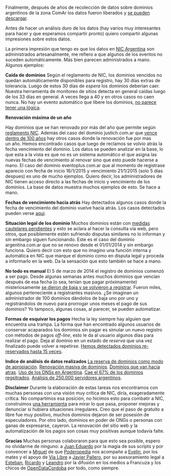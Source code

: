 <html><body><p>Finalmente, después de años de recolección de datos sobre dominios argentinos de la zona ComAr los datos fueron liberados y <a title="Datos libres sobre dominios argentinos" href="http://opendatacordoba.org/NICathon/data.html" target="_blank">se pueden descargar</a>.

Antes de hacer un análisis duro de los datos (hay varios muy interesantes para hacer y que esperamos compartir pronto) quiero compartir algunas impresiones sobre estos datos.

La primera impresión que tengo es que los datos en <a href="https://nic.ar" target="_blank">NIC Argentina</a> son administrados artesanalmente, me refiero a que algunos de los eventos no suceden automáticamente. Más bien parecen administrados a mano. Algunos ejemplos:

<strong>Caída de dominios</strong>
Según el reglamento de NIC, los dominios vencidos no quedan automáticamente disponibles para registro, hay 30 días extras de tolerancia. Luego de estos 30 días de <em>espera</em> los dominios deberían caer. Nuestra herramienta de monitoreo de sitios detecta en general caídas luego de los 33 días en general. A veces llega a 40 y en otros casos no caen nunca. No hay un evento automático que libere los dominios, <a href="http://nic.opendatacordoba.org/#deberianCaer" target="_blank">no parece tener una lógica</a>.

<strong>Renovación máxima de un año</strong>

Hay dominios que se han renovado por más del año que permite según <a href="https://nic.ar/normativa-vigente.xhtml" target="_blank">reglamento NIC</a>. Además del caso del dominio justich.com.ar que <a href="http://www.lanacion.com.ar/1745843-presentan-una-herramienta-para-analizar-los-dominios-argentinos-registrados" target="_blank">vence dentro de 100 años</a> hay otros casos donde la renovación fue por mas un año. Hemos encontrado casos que luego de reclamos se volvio atrás la fecha vencimiento del dominio. Los datos se pueden analizar en la base, lo que esta a la vista es que no es un sistema automático el que asigna las nuevas fechas de vencimiento al renovar sino que esto puede hacerse a mano. El caso del dominio eventoplus.com.ar que al momento de registrase aparecio con fecha de inicio 16/1/2015 y vencimiento 21/1/2015 (solo 5 días despues) es uno de mucho ejemplos. Quiero decir, los administradores de NIC tienen acceso directo a las fechas de inicio y vencimiento de los dominios. La base de datos muestra muchos ejemplos de esto. Se hace a mano.

<strong>Fechas de vencimiento hacia atrás</strong>
Hay detectados algunos casos donde la fecha de vencimiento del dominio vuelve hacia atrás. Los casos detectados pueden verse <a href="http://andresvazquez.com.ar/data/Dominios-para-atras/" target="_blank">aquí</a>.

<strong>Situación legal de los dominio</strong>
Muchos dominios están con <a href="http://nic.opendatacordoba.org/index.html#listByStatus/medida%20cautelar" target="_blank">medidas cautelares pendientes</a> y esto se aclara al hacer la consulta vía web, pero otros, que posiblemente estén sufriendo disputas similares no lo informan y sin embargo siguen funcionando. Este es el caso del dominio argentina.com.ar que no se renovo desde el 01/01/2014 y sin embargo funciona. Quiero decir con esto que no imagino una función interna y automática en NIC que marque el dominio como en disputa legal y proceda a informarlo en la web. Da la sensación que esto también se hace a mano.

<strong>No todo es manual</strong>
El 5 de marzo de 2014 el registro de dominios comenzó a ser pago. Desde algunas semanas antes muchos dominios que vencían después de esa fecha (o sea, tenían que pagar próximamente) misteriosamente <a href="http://andresvazquez.com.ar/data/Masiva-renovacion-de-dominios-en-NIC/" target="_blank">se dieron de baja y se volvieron a registrar</a>. Fueron miles, algunos perteneciente a registrantes masivos. ¿Se imaginan un administrador de 100 dominios dándolos de baja uno por uno y registrándolos de nuevo para prorrogar unos meses el pago de sus dominios?
Yo tampoco, algunas cosas, al parecer, se pueden automatizar.

<strong>Formas de esquivar los pagos</strong>
Hecha la ley siempre hay alguien que encuentra una trampa. La forma que han encontrado algunos usuarios de conservar acaparados los dominios sin pagar es simular un nuevo registro con métodos de pagos <em>off-line</em>, esto le da al usuario algunos días para realizar el pago. Deja al dominio en un estado de <em>reserva</em> que una vez finalizado puede volver a repetirse. <a href="http://andresvazquez.com.ar/data/Reservar-dominios-como-forma-de-apropiacion/" target="_blank">Hemos detectados dominios re-reservados hasta 15 veces</a>.

<strong>Indice de análisis de datos realizados</strong>
<a href="http://andresvazquez.com.ar/data/Reservar-dominios-como-forma-de-apropiacion/" target="_blank">La reserva de dominios como modo de apropiación</a>.
<a href="http://andresvazquez.com.ar/data/Masiva-renovacion-de-dominios-en-NIC/" target="_blank">Renovación masiva de dominios</a>.
<a href="http://andresvazquez.com.ar/data/Dominios-para-atras" target="_blank">Dominios que van hacia atras</a>.
<a href="http://andresvazquez.com.ar/data/Uso-de-DNSs-en-Argentina/" target="_blank">Uso de los DNSs en Argentina</a>.
<a href="http://andresvazquez.com.ar/data/Caida-de-dominios-en-NIC/" target="_blank">Cae el 67% de los dominios regsitrados</a>.
<a href="http://andresvazquez.com.ar/data/Servidores-en-Argentina/" target="_blank">Análisis de 250.000 servidores argentinos</a>.

<strong>Disclaimer</strong>
Durante la elaboración de estas tareas nos encontramos con muchas personas con una visión muy crítica de NIC, diría, exageradamente crítica. No compartimos esa posición, no hicimos esto para combatir a NIC, construimos <a href="http://nic.opendatacordoba.org/" target="_blank">una herramienta</a> para mirar lo que pasa, proponer mejoras y denunciar si hubiera situaciones irregulares.
Creo que el paso de gratuito a libre fue muy positivo, muchos dominios dejaron de ser posesión de especuladores. Por otro lado, dominios en poder de ONGs o personas con ganas de expresarse, cayeron.
La renovación del sitio web y la automatización de los pagos son cosas muy positivas aunque todavía falte.

<strong>Gracias</strong>
Muchas personas colaboraron para que esto sea posible, espero no olvidarme de ninguno:
a <a href="https://twitter.com/devpoderopedia" target="_blank">Juan Eduardo</a> por la magia de sus scripts y por convencer a <a href="https://twitter.com/miguelpaz" target="_blank">Miguel</a> de que <a href="http://www.poderopedia.org/poderopedia/index/chapters" target="_blank">Poderopedia</a> nos acompañe
a <a href="https://twitter.com/scannopolis" target="_blank">Evelin</a>, por los mates y el apoyo de <a href="https://twitter.com/fvialibre" target="_blank">Vía Libre</a>
a <a href="https://twitter.com/javierpallero" target="_blank">Javier Pallero</a>, por su asesoramiento legal
a <a href="http://www.estebanmagnani.com.ar/" target="_blank">Esteban</a>, <a href="https://twitter.com/rsametband" target="_blank">Ricardo</a> y <a href="https://twitter.com/unabuenarazon" target="_blank">Leandro</a> por la difusión en los medios
a Francuza y los chicos de <a href="http://opendatacordoba.org/" target="_blank">OpenDataCordoba</a> por todo, como siempre.</p></body></html>